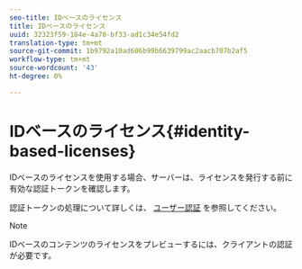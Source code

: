 ```yaml
---
seo-title: IDベースのライセンス
title: IDベースのライセンス
uuid: 32323f59-184e-4a70-bf33-ad1c34e54fd2
translation-type: tm+mt
source-git-commit: 1b9792a10ad606b99b6639799ac2aacb707b2af5
workflow-type: tm+mt
source-wordcount: '43'
ht-degree: 0%

---
```



# IDベースのライセンス{#identity-based-licenses}

IDベースのライセンスを使用する場合、サーバーは、ライセンスを発行する前に有効な認証トークンを確認します。

認証トークンの処理について詳しくは、 [ユーザー認証](../../../protecting-content/implementing-the-license-server/processing-drm-requests.md#user-authentication) を参照してください。

>[!NOTE]
>
>IDベースのコンテンツのライセンスをプレビューするには、クライアントの認証が必要です。

